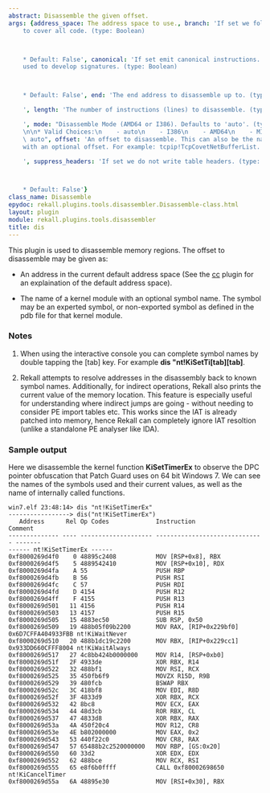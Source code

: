 ```yaml
---
abstract: Disassemble the given offset.
args: {address_space: The address space to use., branch: 'If set we follow all branches
    to cover all code. (type: Boolean)



    * Default: False', canonical: 'If set emit canonical instructions. These can be
    used to develop signatures. (type: Boolean)



    * Default: False', end: 'The end address to disassemble up to. (type: IntParser)

    ', length: 'The number of instructions (lines) to disassemble. (type: IntParser)

    ', mode: "Disassemble Mode (AMD64 or I386). Defaults to 'auto'. (type: Choices)\n\
    \n\n* Valid Choices:\n    - auto\n    - I386\n    - AMD64\n    - MIPS\n\n\n* Default:\
    \ auto", offset: 'An offset to disassemble. This can also be the name of a symbol
    with an optional offset. For example: tcpip!TcpCovetNetBufferList. (type: SymbolAddress)

    ', suppress_headers: 'If set we do not write table headers. (type: Boolean)



    * Default: False'}
class_name: Disassemble
epydoc: rekall.plugins.tools.disassembler.Disassemble-class.html
layout: plugin
module: rekall.plugins.tools.disassembler
title: dis
---
```


This plugin is used to disassemble memory regions. The offset to disassemble may be given as:

* An address in the current default address space (See the
  [cc](SetProcessContext.html) plugin for an explaination of the default address
  space).

* The name of a kernel module with an optional symbol name. The symbol may be an
  experted symbol, or non-exported symbol as defined in the pdb file for that
  kernel module.

### Notes

1. When using the interactive console you can complete symbol names by double
   tapping the [tab] key. For example **dis "nt!KiSetTi[tab][tab]**.

2. Rekall attempts to resolve addresses in the disassembly back to known symbol
   names. Additionally, for indirect operations, Rekall also prints the current
   value of the memory location. This feature is especially useful for
   understanding where indirect jumps are going - without needing to consider PE
   import tables etc. This works since the IAT is already patched into memory,
   hence Rekall can completely ignore IAT resoltion (unlike a standalone PE
   analyser like IDA).

### Sample output

Here we disassemble the kernel function **KiSetTimerEx** to observe the DPC
pointer obfuscation that Patch Guard uses on 64 bit Windows 7. We can see the
names of the symbols used and their current values, as well as the name of
internally called functions.

```
win7.elf 23:48:14> dis "nt!KiSetTimerEx"
-----------------> dis("nt!KiSetTimerEx")
   Address      Rel Op Codes             Instruction                    Comment
-------------- ---- -------------------- ------------------------------ -------
------ nt!KiSetTimerEx ------
0xf8000269d4f0    0 48895c2408           MOV [RSP+0x8], RBX
0xf8000269d4f5    5 4889542410           MOV [RSP+0x10], RDX
0xf8000269d4fa    A 55                   PUSH RBP
0xf8000269d4fb    B 56                   PUSH RSI
0xf8000269d4fc    C 57                   PUSH RDI
0xf8000269d4fd    D 4154                 PUSH R12
0xf8000269d4ff    F 4155                 PUSH R13
0xf8000269d501   11 4156                 PUSH R14
0xf8000269d503   13 4157                 PUSH R15
0xf8000269d505   15 4883ec50             SUB RSP, 0x50
0xf8000269d509   19 488b05f09b2200       MOV RAX, [RIP+0x229bf0]        0x6D7CFFA404933FBB nt!KiWaitNever
0xf8000269d510   20 488b1dc19c2200       MOV RBX, [RIP+0x229cc1]        0x933DD660CFFF8004 nt!KiWaitAlways
0xf8000269d517   27 4c8bb424b0000000     MOV R14, [RSP+0xb0]
0xf8000269d51f   2F 4933de               XOR RBX, R14
0xf8000269d522   32 488bf1               MOV RSI, RCX
0xf8000269d525   35 450fb6f9             MOVZX R15D, R9B
0xf8000269d529   39 480fcb               BSWAP RBX
0xf8000269d52c   3C 418bf8               MOV EDI, R8D
0xf8000269d52f   3F 4833d9               XOR RBX, RCX
0xf8000269d532   42 8bc8                 MOV ECX, EAX
0xf8000269d534   44 48d3cb               ROR RBX, CL
0xf8000269d537   47 4833d8               XOR RBX, RAX
0xf8000269d53a   4A 450f20c4             MOV R12, CR8
0xf8000269d53e   4E b802000000           MOV EAX, 0x2
0xf8000269d543   53 440f22c0             MOV CR8, RAX
0xf8000269d547   57 65488b2c2520000000   MOV RBP, [GS:0x20]
0xf8000269d550   60 33d2                 XOR EDX, EDX
0xf8000269d552   62 488bce               MOV RCX, RSI
0xf8000269d555   65 e8f6b0ffff           CALL 0xf80002698650            nt!KiCancelTimer
0xf8000269d55a   6A 48895e30             MOV [RSI+0x30], RBX
```
